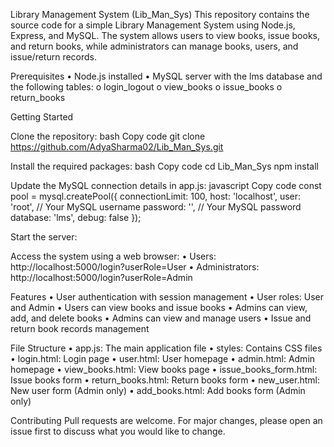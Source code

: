 Library Management System (Lib_Man_Sys)
This repository contains the source code for a simple Library Management System using Node.js, Express, and MySQL. The system allows users to view books, issue books, and return books, while administrators can manage books, users, and issue/return records.


Prerequisites
•	Node.js installed
•	MySQL server with the lms database and the following tables:
o	login_logout
o	view_books
o	issue_books
o	return_books


Getting Started


Clone the repository:
bash
Copy code
git clone https://github.com/AdyaSharma02/Lib_Man_Sys.git


Install the required packages:
bash
Copy code
cd Lib_Man_Sys
npm install


Update the MySQL connection details in app.js:
javascript
Copy code
const pool = mysql.createPool({
  connectionLimit: 100,
  host: 'localhost',
  user: 'root', // Your MySQL username
  password: '', // Your MySQL password
  database: 'lms',
  debug: false
});


Start the server:


Access the system using a web browser:
•	Users: http://localhost:5000/login?userRole=User
•	Administrators: http://localhost:5000/login?userRole=Admin


Features
•	User authentication with session management
•	User roles: User and Admin
•	Users can view books and issue books
•	Admins can view, add, and delete books
•	Admins can view and manage users
•	Issue and return book records management


File Structure
•	app.js: The main application file
•	styles: Contains CSS files
•	login.html: Login page
•	user.html: User homepage
•	admin.html: Admin homepage
•	view_books.html: View books page
•	issue_books_form.html: Issue books form
•	return_books.html: Return books form
•	new_user.html: New user form (Admin only)
•	add_books.html: Add books form (Admin only)


Contributing
Pull requests are welcome. For major changes, please open an issue first to discuss what you would like to change.

